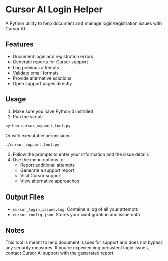 # Cursor AI Login Helper

A Python utility to help document and manage login/registration issues with Cursor AI.

## Features

- Document login and registration errors
- Generate reports for Cursor support
- Log previous attempts
- Validate email formats
- Provide alternative solutions
- Open support pages directly

## Usage

1. Make sure you have Python 3 installed
2. Run the script:

```bash
python cursor_support_tool.py
```

Or with executable permissions:

```bash
./cursor_support_tool.py
```

3. Follow the prompts to enter your information and the issue details
4. Use the menu options to:
   - Report additional attempts
   - Generate a support report
   - Visit Cursor support
   - View alternative approaches

## Output Files

- `cursor_login_issues.log`: Contains a log of all your attempts
- `cursor_config.json`: Stores your configuration and issue data

## Notes

This tool is meant to help document issues for support and does not bypass any security measures. If you're experiencing persistent login issues, contact Cursor AI support with the generated report. 